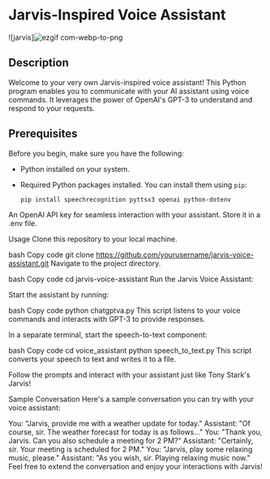 # Jarvis-Inspired Voice Assistant

![jarvis]![ezgif com-webp-to-png](https://github.com/Niranjan-jk/Jarvis/assets/104316352/fa6ab2da-34f2-4a2e-af6d-e971d0d9329a)


## Description

Welcome to your very own Jarvis-inspired voice assistant! This Python program enables you to communicate with your AI assistant using voice commands. It leverages the power of OpenAI's GPT-3 to understand and respond to your requests.

## Prerequisites

Before you begin, make sure you have the following:

- Python installed on your system.
- Required Python packages installed. You can install them using `pip`:

   ```bash
   pip install speechrecognition pyttsx3 openai python-dotenv
An OpenAI API key for seamless interaction with your assistant. Store it in a .env file.

Usage
Clone this repository to your local machine.

bash
Copy code
git clone https://github.com/yourusername/jarvis-voice-assistant.git
Navigate to the project directory.

bash
Copy code
cd jarvis-voice-assistant
Run the Jarvis Voice Assistant:

Start the assistant by running:

bash
Copy code
python chatgptva.py
This script listens to your voice commands and interacts with GPT-3 to provide responses.

In a separate terminal, start the speech-to-text component:

bash
Copy code
cd voice_assistant
python speech_to_text.py
This script converts your speech to text and writes it to a file.

Follow the prompts and interact with your assistant just like Tony Stark's Jarvis!

Sample Conversation
Here's a sample conversation you can try with your voice assistant:

You: "Jarvis, provide me with a weather update for today."
Assistant: "Of course, sir. The weather forecast for today is as follows..."
You: "Thank you, Jarvis. Can you also schedule a meeting for 2 PM?"
Assistant: "Certainly, sir. Your meeting is scheduled for 2 PM."
You: "Jarvis, play some relaxing music, please."
Assistant: "As you wish, sir. Playing relaxing music now."
Feel free to extend the conversation and enjoy your interactions with Jarvis!
